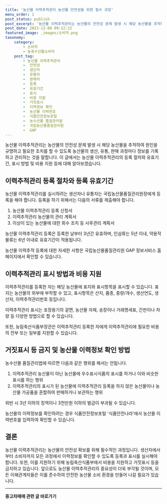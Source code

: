 ```yaml
---
title: '농산물 이력추적관리 농산물 안전성을 위한 필수 과정'
menu_order: 1
post_status: publish
post_excerpt: '농산물 이력추적관리는 농산물의 안전성 문제 발생 시 해당 농산물을 추적하여 원인을 규명하고 필요한 조치를 할 수 있도록 농산물의 생산, 유통, 판매 과정마다 정보를 기록하고 관리하는 것을 말합니다. 이 글에서는 농산물 이력추적관리의 등록 절차와 유효기간, 표시 방법 및 비용 지원 등에 대해 알아보겠습니다.'
post_date: 2023-12-08 09:12:22
featured_image: _images/소비자.png
taxonomy:
    category:
        - 소비자
        - 농축수산물소비자
    post_tag:
        - 농산물 이력추적관리
        -  안전성
        -  생산자
        -  유통자
        -  판매자
        -  등록
        -  유효기간
        -  표시
        -  비용 지원
        -  거짓표시
        -  이력정보 확인
        -  농산물 이력번호
        -  식품안전정보포털
        -  농수산물 품질관리법
        -  국립농산물품질관리원
        -  GAP
---
```




농산물 이력추적관리는 농산물의 안전성 문제 발생 시 해당 농산물을 추적하여 원인을 규명하고 필요한 조치를 할 수 있도록 농산물의 생산, 유통, 판매 과정마다 정보를 기록하고 관리하는 것을 말합니다. 이 글에서는 농산물 이력추적관리의 등록 절차와 유효기간, 표시 방법 및 비용 지원 등에 대해 알아보겠습니다.

## 이력추적관리 등록 절차와 등록 유효기간

농산물 이력추적관리를 실시하려는 생산자나 유통자는 국립농산물품질관리원장에게 등록을 해야 합니다. 등록을 하기 위해서는 다음의 서류를 제출해야 합니다.

1. 농산물 이력추적관리 등록 신청서
2. 이력추적관리 농산물의 관리 계획서
3. 이상이 있는 농산물에 대한 회수 조치 등 사후관리 계획서

농산물 이력추적관리 등록은 등록한 날부터 3년간 유효하며, 인삼류는 5년 이내, 약용작물류는 6년 이내로 유효기간이 적용됩니다.

농산물 이력추적 등록에 대한 자세한 사항은 국립농산물품질관리원 GAP 정보서비스 홈페이지에서 확인할 수 있습니다.

## 이력추적관리 표시 방법과 비용 지원

이력추적관리를 등록한 자는 해당 농산물에 표지와 표시항목을 표시할 수 있습니다. 표지는 농산물의 외부에 부착할 수 있고, 표시항목은 산지, 품종, 중량/개수, 생산연도, 생산자, 이력추적관리번호 등입니다.

이력추적관리 표시는 포장용기의 겉면, 농산물 자체, 송장이나 거래명세표, 간판이나 차량 등 다양한 방법으로 할 수 있습니다.

또한, 농림축산식품부장관은 이력추적관리 등록한 자에게 이력추적관리에 필요한 비용의 전부 또는 일부를 지원할 수 있습니다.

## 거짓표시 등 금지 및 농산물 이력정보 확인 방법

농수산물 품질관리법에 따르면 다음과 같은 행위를 해서는 안됩니다.

1. 이력추적관리 농산물이 아닌 농산물에 우수표시식품의 표시를 하거나 이와 비슷한 표시를 하는 행위
2. 이력추적관리의 표시가 된 농산물에 이력추적관리 등록을 하지 않은 농산물이나 농산물 가공품을 혼합하여 판매하거나 보관하는 행위

위반 시 3년 이하의 징역이나 3천만원 이하의 벌금이 부과될 수 있습니다.

농산물의 이력정보를 확인하려는 경우 식품안전정보포털 '식품안전나라'에서 농산물 이력번호를 입력하여 확인할 수 있습니다.

## 결론

농산물 이력추적관리는 농산물의 안전성 확보를 위해 필수적인 과정입니다. 생산자에서부터 소비자까지 모든 과정에서 이력정보를 확인할 수 있도록 등록과 표시를 실시해야 합니다. 또한, 이를 지원하기 위해 농림축산식품부에서 비용을 지원하고 거짓표시 등을 금지하고 있습니다. 앞으로도 농산물 이력추적관리의 중요성이 더욱 부각될 것이며, 모든 이해관계자들은 이를 준수하여 안전한 농산물 소비 환경을 만들어 나갈 필요가 있습니다.
<!-- wp:separator -->
<hr class="wp-block-separator has-alpha-channel-opacity"/>
<!-- /wp:separator -->

<!-- wp:group {"backgroundColor":"base","layout":{"type":"constrained"}} -->
<div class="wp-block-group has-base-background-color has-background"><!-- wp:paragraph {"align":"center","fontSize":"medium"} -->
<p class="has-text-align-center has-large-font-size"><strong>중고차매매 관련 글 바로가기</strong></p>
<!-- /wp:paragraph -->


<!-- wp:latest-posts
{"categories":[{"id":1891,"count":19,"description":"","link":"https://uknowlaw.com/category/%ec%a4%91%ea%b3%a0%ec%b0%a8%eb%a7%a4%eb%a7%a4/","name":"중고차매매","slug":"중고차매매","taxonomy":"category","parent":0,"meta":[],"_links":{"self":[{"href":"https://uknowlaw.com/wp-json/wp/v2/categories/1891"}],"collection":[{"href":"https://uknowlaw.com/wp-json/wp/v2/categories"}],"about":[{"href":"https://uknowlaw.com/wp-json/wp/v2/taxonomies/category"}],"wp:post_type":[{"href":"https://uknowlaw.com/wp-json/wp/v2/posts?categories=1891"}],"curies":[{"name":"wp","href":"https://api.w.org/{rel}","templated":true}]}}],"postsToShow":100,"excerptLength":28,"postLayout":"grid","columns":2,"featuredImageAlign":"left","featuredImageSizeSlug":"large","fontSize":"small"} /--></div>
<!-- /wp:group -->